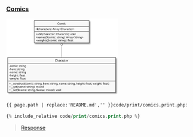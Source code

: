 ### [Comics](code.zip)

<img src="assets/comics.svg" alt="Comics" width="300">

`{{ page.path | replace:'README.md','' }}code/print/comics.print.php`:

```php
{% include_relative code/print/comics.print.php %}
```

> [Response](response/src/comics.php)
